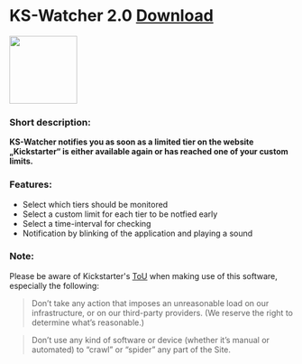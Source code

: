 # KS-Watcher 2.0 [Download](http://molistum.de/ks-watcher/)
<img src="/icon/KS-Watcher.ico" width="120"/>

### Short description:
**KS-Watcher notifies you as soon as a limited tier on the website „Kickstarter“ is either available again or has reached one of your custom limits.**
### Features:
- Select which tiers should be monitored
- Select a custom limit for each tier to be notfied early
- Select a time-interval for checking
- Notification by blinking of the application and playing a sound
### Note:
Please be aware of Kickstarter's [ToU](https://www.kickstarter.com/terms-of-use) when making use of this software, especially the following:
> Don’t take any action that imposes an unreasonable load on our infrastructure, or on our third-party providers. (We reserve the right to determine what’s reasonable.)

> Don’t use any kind of software or device (whether it’s manual or automated) to “crawl” or “spider” any part of the Site.